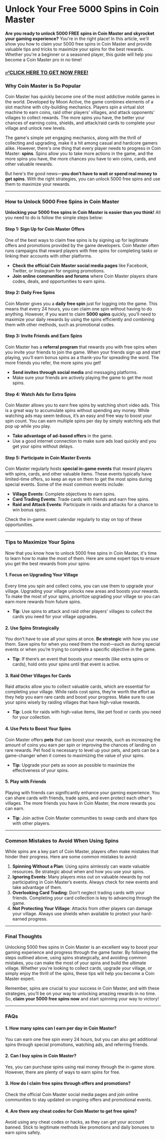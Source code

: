 # Unlock Your Free 5000 Spins in Coin Master

**Are you ready to unlock 5000 FREE spins in Coin Master and skyrocket your gaming experience?** You're in the right place! In this article, we'll show you how to claim your 5000 free spins in Coin Master and provide valuable tips and tricks to maximize your spins for the best rewards. Whether you're a beginner or a seasoned player, this guide will help you become a Coin Master pro in no time!

### [✅CLICK HERE TO GET NOW FREE!](https://freeforyou.xyz/coin/master/)

### Why Coin Master is So Popular

Coin Master has quickly become one of the most addictive mobile games in the world. Developed by Moon Active, the game combines elements of a slot machine with city-building mechanics. Players spin a virtual slot machine to earn coins, raid other players' villages, and attack opponents' villages to collect rewards. The more spins you have, the better your chances of earning coins, shields, and attack/raid cards to complete your village and unlock new levels.

The game's simple yet engaging mechanics, along with the thrill of collecting and upgrading, make it a hit among casual and hardcore gamers alike. However, there's one thing that every player needs to progress in Coin Master: **spins**. Spins allow you to take more actions in the game, and the more spins you have, the more chances you have to win coins, cards, and other valuable rewards.

But here's the good news—**you don’t have to wait or spend real money to get spins**. With the right strategies, you can unlock 5000 free spins and use them to maximize your rewards.

---

### How to Unlock 5000 Free Spins in Coin Master

**Unlocking your 5000 free spins in Coin Master is easier than you think!** All you need to do is follow the simple steps below:

#### Step 1: Sign Up for Coin Master Offers

One of the best ways to claim free spins is by signing up for legitimate offers and promotions provided by the game developers. Coin Master often runs campaigns that reward players with free spins for completing tasks or linking their accounts with other platforms. 

- **Check the official Coin Master social media pages** like Facebook, Twitter, or Instagram for ongoing promotions.
- **Join online communities and forums** where Coin Master players share codes, deals, and opportunities to earn spins.

#### Step 2: Daily Free Spins

Coin Master gives you a **daily free spin** just for logging into the game. This means that every 24 hours, you can claim one spin without having to do anything. However, if you want to claim **5000 spins** quickly, you’ll need to maximize your daily rewards by using the spins efficiently and combining them with other methods, such as promotional codes.

#### Step 3: Invite Friends and Earn Spins

Coin Master has a **referral program** that rewards you with free spins when you invite your friends to join the game. When your friends sign up and start playing, you’ll earn bonus spins as a thank-you for spreading the word. The more friends you refer, the more spins you get!

- **Send invites through social media** and messaging platforms.
- Make sure your friends are actively playing the game to get the most spins.

#### Step 4: Watch Ads for Extra Spins

Coin Master allows you to earn free spins by watching short video ads. This is a great way to accumulate spins without spending any money. While watching ads may seem tedious, it’s an easy and free way to boost your spin count. You can earn multiple spins per day by simply watching ads that pop up while you play.

- **Take advantage of ad-based offers** in the game.
- Use a good internet connection to make sure ads load quickly and you get your spins without delays.

#### Step 5: Participate in Coin Master Events

Coin Master regularly hosts **special in-game events** that reward players with spins, cards, and other valuable items. These events typically have limited-time offers, so keep an eye on them to get the most spins during special events. Some of the most common events include:

- **Village Events**: Complete objectives to earn spins.
- **Card Trading Events**: Trade cards with friends and earn free spins.
- **Raid and Attack Events**: Participate in raids and attacks for a chance to win bonus spins.

Check the in-game event calendar regularly to stay on top of these opportunities.

---

### Tips to Maximize Your Spins

Now that you know how to unlock 5000 free spins in Coin Master, it's time to learn how to make the most of them. Here are some expert tips to ensure you get the best rewards from your spins:

#### 1. **Focus on Upgrading Your Village**

Every time you spin and collect coins, you can use them to upgrade your village. Upgrading your village unlocks new areas and boosts your rewards. To make the most of your spins, prioritize upgrading your village so you can earn more rewards from future spins. 

- **Tip**: Use spins to attack and raid other players' villages to collect the cards you need for your village upgrades.

#### 2. **Use Spins Strategically**

You don’t have to use all your spins at once. **Be strategic** with how you use them. Save spins for when you need them the most—such as during special events or when you’re trying to complete a specific objective in the game.

- **Tip**: If there’s an event that boosts your rewards (like extra spins or cards), hold onto your spins until that event is active.

#### 3. **Raid Other Villages for Cards**

Raid attacks allow you to collect valuable cards, which are essential for completing your village. While raids cost spins, they’re worth the effort as they help you earn rare cards and boost your progress. Make sure to use your spins wisely by raiding villages that have high-value rewards.

- **Tip**: Look for raids with high-value items, like pet food or cards you need for your collection.

#### 4. **Use Pets to Boost Your Spins**

Coin Master offers **pets** that can boost your rewards, such as increasing the amount of coins you earn per spin or improving the chances of landing on rare rewards. Pet food is necessary to level up your pets, and pets can be a game-changer when it comes to maximizing the value of your spins.

- **Tip**: Upgrade your pets as soon as possible to maximize the effectiveness of your spins.

#### 5. **Play with Friends**

Playing with friends can significantly enhance your gaming experience. You can share cards with friends, trade spins, and even protect each other's villages. The more friends you have in Coin Master, the more rewards you can earn.

- **Tip**: Join active Coin Master communities to swap cards and share tips with other players.

---

### Common Mistakes to Avoid When Using Spins

While spins are a key part of Coin Master, players often make mistakes that hinder their progress. Here are some common mistakes to avoid:

1. **Spinning Without a Plan**: Using spins aimlessly can waste valuable resources. Be strategic about when and how you use your spins.
2. **Ignoring Events**: Many players miss out on valuable rewards by not participating in Coin Master’s events. Always check for new events and take advantage of them.
3. **Overlooking Card Trading**: Don’t neglect trading cards with your friends. Completing your card collection is key to advancing through the game.
4. **Not Protecting Your Village**: Attacks from other players can damage your village. Always use shields when available to protect your hard-earned progress.

---

### Final Thoughts

Unlocking 5000 free spins in Coin Master is an excellent way to boost your gaming experience and progress through the game faster. By following the steps outlined above, using spins strategically, and avoiding common mistakes, you can make the most of your spins and build the ultimate village. Whether you're looking to collect cards, upgrade your village, or simply enjoy the thrill of the spins, these tips will help you become a Coin Master expert.

Remember, spins are crucial to your success in Coin Master, and with these strategies, you’ll be on your way to unlocking amazing rewards in no time. So, **claim your 5000 free spins now** and start spinning your way to victory!

---

### FAQs

#### 1. How many spins can I earn per day in Coin Master?
You can earn one free spin every 24 hours, but you can also get additional spins through special promotions, watching ads, and referring friends.

#### 2. Can I buy spins in Coin Master?
Yes, you can purchase spins using real money through the in-game store. However, there are plenty of ways to earn spins for free.

#### 3. How do I claim free spins through offers and promotions?
Check the official Coin Master social media pages and join online communities to stay updated on ongoing offers and promotional events.

#### 4. Are there any cheat codes for Coin Master to get free spins?
Avoid using any cheat codes or hacks, as they can get your account banned. Stick to legitimate methods like promotions and daily bonuses to earn spins safely.
